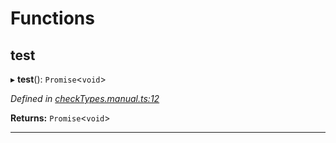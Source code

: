 

# Functions

<a id="test"></a>

##  test

▸ **test**(): `Promise`<`void`>

*Defined in [checkTypes.manual.ts:12](https://github.com/polkadot-js/api/blob/9720464/packages/api/src/checkTypes.manual.ts#L12)*

**Returns:** `Promise`<`void`>

___

